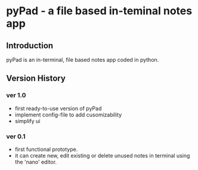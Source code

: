 # pyPad - a file based in-teminal notes app

## Introduction

pyPad is an in-terminal, file based notes app coded in python.

## Version History

### ver 1.0
- first ready-to-use version of pyPad  
- implement config-file to add cusomizability  
- simplify ui  

### ver 0.1
- first functional prototype.  
- it can create new, edit existing or delete unused notes in terminal using the 'nano' editor.

